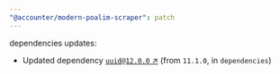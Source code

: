 ```yaml
---
"@accounter/modern-poalim-scraper": patch
---
```

dependencies updates:
  - Updated dependency [`uuid@12.0.0` ↗︎](https://www.npmjs.com/package/uuid/v/12.0.0) (from `11.1.0`, in `dependencies`)
